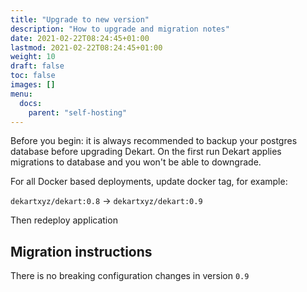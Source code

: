```yaml
---
title: "Upgrade to new version"
description: "How to upgrade and migration notes"
date: 2021-02-22T08:24:45+01:00
lastmod: 2021-02-22T08:24:45+01:00
weight: 10
draft: false
toc: false
images: []
menu:
  docs:
    parent: "self-hosting"
---
```


<p><div class="alert alert-primary" role="alert">
Before you begin: it is always recommended to backup your postgres database before upgrading Dekart. On the first run Dekart applies migrations to database and you won't be able to downgrade.
</div></p>

For all Docker based deployments, update docker tag, for example:

`dekartxyz/dekart:0.8` -> `dekartxyz/dekart:0.9`

Then redeploy application

## Migration instructions

There is no breaking configuration changes in version `0.9`